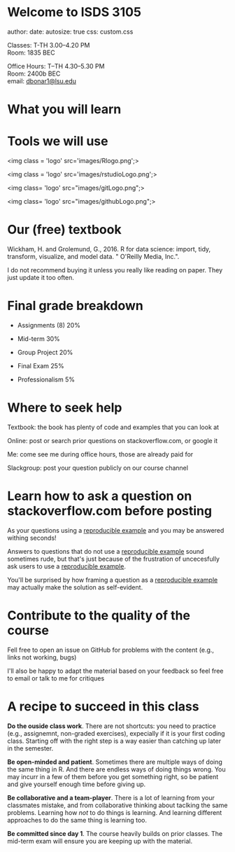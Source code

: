


Welcome to ISDS 3105
========================================================
author: 
date: 
autosize: true
css: custom.css

Classes: T-TH 3.00–4.20 PM <br>
Room: 1835 BEC


Office Hours: T–TH 4.30–5.30 PM <br> 
Room: 2400b BEC <br>
email: dbonar1@lsu.edu


What you will learn
========================================================



Tools we will use
========================================================

<img class = 'logo' src='images/Rlogo.png';>

<img class = 'logo' src='images/rstudioLogo.png';>

<img class= 'logo' src="images/gitLogo.png";>

<img class= 'logo' src="images/githubLogo.png";>


Our (free) textbook
========================================================

Wickham, H. and Grolemund, G., 2016. R for data science: import, tidy, transform, visualize, and model data. " O'Reilly Media, Inc.".

[]('images/textbook.png')

I do not recommend buying it unless you really like reading on paper. They just update it too often.

Final grade breakdown
======

 - Assignments (8) 20%

 - Mid-term 30%

 - Group Project 20%

 - Final Exam 25% 

 - Professionalism 5%

Where to seek help
======
 
 Textbook: the book has plenty of code and examples that you can look at
 
 Online: post or search prior questions on stackoverflow.com, or google it
 
 Me: come see me during office hours, those are already paid for
 
 Slackgroup: post your question publicly on our course channel
 
Learn how to ask a question on stackoverflow.com before posting
====== 

As your questions using a [reproducible example]() and you may be answered withing seconds!

Answers to questions that do not use a [reproducible example]() sound sometimes rude, but that's just because of the frustration of uncecesfully ask users to use a [reproducible example]().

You'll be surprised by how framing a question as a [reproducible example]() may actually make the solution as self-evident.

Contribute to the quality of the course
====== 

Fell free to open an issue on GitHub for problems with the content (e.g., links not working, bugs)

I'll also be happy to adapt the material based on your feedback so feel free to email or talk to me for critiques 
 
A recipe to succeed in this class
====== 

**Do the ouside class work**. There are not shortcuts: you need to practice (e.g., assignemnt, non-graded exercises), expecially if it is your first coding class. Starting off with the right step is a way easier than catching up later in the semester.

**Be open-minded and patient**. Sometimes there are multiple ways of doing the same thing in R. And there are endless ways of doing things wrong. You may incurr in a few of them before you get something right, so be patient and give yourself enough time before giving up.

**Be collaborative and a team-player**. There is a lot of learning from your classmates mistake, and from collaborative thinking about taclking the same problems. Learning how *not* to do things is learning. And learning different approaches to do the same thing is learning too.

**Be committed since day 1**. The course heavily builds on prior classes. The mid-term exam will ensure you are keeping up with the material.




